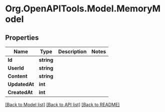 # Org.OpenAPITools.Model.MemoryModel

## Properties

Name | Type | Description | Notes
------------ | ------------- | ------------- | -------------
**Id** | **string** |  | 
**UserId** | **string** |  | 
**Content** | **string** |  | 
**UpdatedAt** | **int** |  | 
**CreatedAt** | **int** |  | 

[[Back to Model list]](../../README.md#documentation-for-models) [[Back to API list]](../../README.md#documentation-for-api-endpoints) [[Back to README]](../../README.md)

